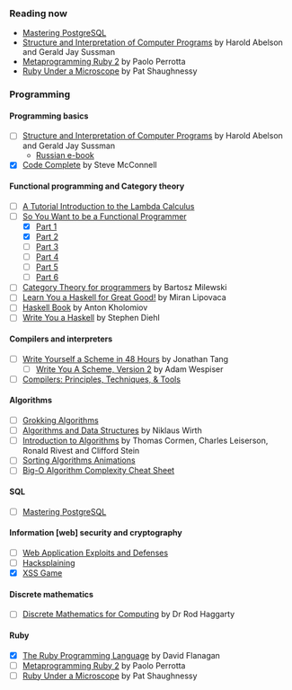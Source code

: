 ### Reading now
- [Mastering PostgreSQL](https://masteringpostgresql.com/)
- [Structure and Interpretation of Computer Programs](https://mitpress.mit.edu/sicp/full-text/book/book.html) by Harold Abelson and Gerald Jay Sussman
- [Metaprogramming Ruby 2](https://www.amazon.com/Metaprogramming-Ruby-Program-Like-Facets/dp/1941222129) by Paolo Perrotta
- [Ruby Under a Microscope](https://www.amazon.com/Ruby-Under-Microscope-Illustrated-Internals/dp/1593275277) by Pat Shaughnessy

### Programming

#### Programming basics
- [ ] [Structure and Interpretation of Computer Programs](https://mitpress.mit.edu/sicp/full-text/book/book.html) by Harold Abelson and Gerald Jay Sussman
  * [Russian e-book](http://newstar.rinet.ru/~goga/sicp/sicp.pdf)
- [x] [Code Complete](https://www.amazon.com/Code-Complete-Practical-Handbook-Construction/dp/0735619670) by Steve McConnell

#### Functional programming and Category theory
- [ ] [A Tutorial Introduction to the Lambda Calculus](http://www.inf.fu-berlin.de/lehre/WS03/alpi/lambda.pdf)
- [ ] [So You Want to be a Functional Programmer](https://medium.com/@cscalfani/so-you-want-to-be-a-functional-programmer-part-1-1f15e387e536)
  * [x] [Part 1](https://medium.com/p/1f15e387e536)
  * [x] [Part 2](https://medium.com/p/7005682cec4a)
  * [ ] [Part 3](https://medium.com/p/1b0fd14eb1a7)
  * [ ] [Part 4](https://medium.com/p/18fbe3ea9e49)
  * [ ] [Part 5](https://medium.com/p/c70adc9cf56a)
  * [ ] [Part 6](https://medium.com/p/db502830403)
- [ ] [Category Theory for programmers](https://henrychern.wordpress.com/2017/07/17/httpsbartoszmilewski-com20141028category-theory-for-programmers-the-preface/) by Bartosz Milewski
- [ ] [Learn You a Haskell for Great Good!](http://learnyouahaskell.com/) by Miran Lipovaca
- [ ] [Haskell Book](https://anton-k.github.io/ru-haskell-book/book/home.html) by Anton Kholomiov
- [ ] [Write You a Haskell](http://dev.stephendiehl.com/fun/) by Stephen Diehl

#### Compilers and interpreters
- [ ] [Write Yourself a Scheme in 48 Hours](https://en.wikibooks.org/wiki/Write_Yourself_a_Scheme_in_48_Hours) by Jonathan Tang
  * [ ] [Write You A Scheme, Version 2](https://wespiser.com/writings/wyas/home.html) by Adam Wespiser
- [ ] [Compilers: Principles, Techniques, & Tools](https://www.ozon.ru/context/detail/id/3829076/)

#### Algorithms
- [ ] [Grokking Algorithms](https://www.ozon.ru/context/detail/id/139296295/)
- [ ] [Algorithms and Data Structures](https://www.ozon.ru/context/detail/id/6146670/) by Niklaus Wirth
- [ ] [Introduction to Algorithms](https://www.ozon.ru/context/detail/id/33769775/) by Thomas Cormen, Charles Leiserson, Ronald Rivest and Clifford Stein
- [ ] [Sorting Algorithms Animations](https://www.toptal.com/developers/sorting-algorithms)
- [ ] [Big-O Algorithm Complexity Cheat Sheet](http://bigocheatsheet.com/)

#### SQL
- [ ] [Mastering PostgreSQL](https://masteringpostgresql.com/)

#### Information [web] security and cryptography
- [ ] [Web Application Exploits and Defenses](https://google-gruyere.appspot.com/)
- [ ] [Hacksplaining](https://www.hacksplaining.com/)
- [x] [XSS Game](https://xss-game.appspot.com/)

#### Discrete mathematics
- [ ] [Discrete Mathematics for Computing](https://www.ozon.ru/context/detail/id/7825217/) by Dr Rod Haggarty

#### Ruby
- [x] [The Ruby Programming Language](https://www.amazon.com/Programming-Language-Flanagan-Yukihiro-Matsumoto/dp/0596101244) by David Flanagan 
- [ ] [Metaprogramming Ruby 2](https://www.amazon.com/Metaprogramming-Ruby-Program-Like-Facets/dp/1941222129) by Paolo Perrotta
- [ ] [Ruby Under a Microscope](https://www.amazon.com/Ruby-Under-Microscope-Illustrated-Internals/dp/1593275277) by Pat Shaughnessy
